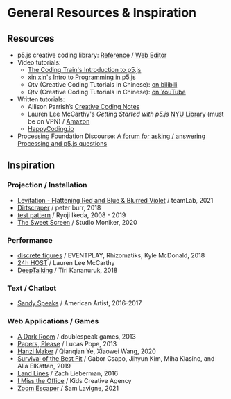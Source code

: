 # General Resources & Inspiration

## Resources

- p5.js creative coding library: [Reference](https://p5js.org/reference/) / [Web Editor](https://editor.p5js.org/)
- Video tutorials:
  - [The Coding Train's Introduction to p5.js](https://www.youtube.com/playlist?list=PLRqwX-V7Uu6Zy51Q-x9tMWIv9cueOFTFA)
  - [xin xin's Intro to Programming in p5.js](https://www.youtube.com/playlist?list=PLT233rQkMw761t_nQ_6GkejNT1g3Ew4PU)
  - Qtv (Creative Coding Tutorials in Chinese): [on bilibili](https://space.bilibili.com/442343394)
  - Qtv (Creative Coding Tutorials in Chinese): [on YouTube](https://www.youtube.com/channel/UCzMs9qg50AW2LEpLDzHT5NA/videos)
- Written tutorials: 
  - Allison Parrish’s [Creative Coding Notes](https://creative-coding.decontextualize.com/)
  - Lauren Lee McCarthy's _Getting Started with p5.js_ [NYU Library](https://ebookcentral.proquest.com/lib/nyulibrary-ebooks/detail.action?docID=4333728) (must be on VPN) / [Amazon](https://www.amazon.com/Getting-Started-p5-js-Interactive-JavaScript/dp/1457186772/ref=as_li_ss_tl?ie=UTF8&qid=1472840406&sr=8-1&keywords=getting+started+with+p5.js&linkCode=sl1&tag=natureofcode-20&linkId=e1804640b0769d9cce7f1af4eed997de)
  - [HappyCoding.io](https://happycoding.io/)
- Processing Foundation Discourse: [A forum for asking / answering Processing and p5.js questions](https://discourse.processing.org/)


## Inspiration
### Projection / Installation
- [Levitation - Flattening Red and Blue & Blurred Violet](https://www.teamlab.art/w/levitation/) / teamLab, 2021
- [Dirtscraper](http://www.peterburr.org/dirtscraper.php) / peter burr, 2018
- [test pattern](https://www.ryojiikeda.com/project/testpattern/) / Ryoji Ikeda, 2008 - 2019
- [The Sweet Screen](https://studiomoniker.com/projects/the-sweet-screen) / Studio Moniker, 2020

### Performance
- [discrete figures](https://research.rhizomatiks.com/s/works/discrete_figures/en/) / EVENTPLAY, Rhizomatiks, Kyle McDonald, 2018
- [24h HOST](https://lauren-mccarthy.com/24h-HOST) / Lauren Lee McCarthy
- [DeepTalking](http://xxx.tiri.xxx/work/deeptalking/) / Tiri Kananuruk, 2018

### Text / Chatbot
- [Sandy Speaks](https://americanartist.us/works/sandy-speaks) / American Artist, 2016-2017

### Web Applications / Games
- [A Dark Room](https://adarkroom.doublespeakgames.com/) / doublespeak games, 2013
- [Papers, Please](https://papersplea.se/) / Lucas Pope, 2013
- [Hanzi Maker](https://thefutureofmemory.online/hanzi-maker/) / Qianqian Ye, Xiaowei Wang, 2020
- [Survival of the Best Fit](https://www.survivalofthebestfit.com/) / Gabor Csapo, Jihyun Kim, Miha Klasinc, and Alia ElKattan, 2019
- [Land Lines](https://lines.chromeexperiments.com/) / Zach Lieberman, 2016
- [I Miss the Office](https://imisstheoffice.eu/) / Kids Creative Agency
- [Zoom Escaper](https://lav.io/projects/zoom-escaper/) / Sam Lavigne, 2021

